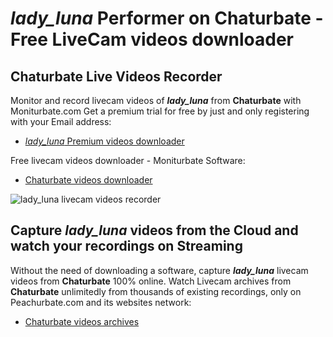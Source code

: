# _lady_luna_ Performer on Chaturbate - Free LiveCam videos downloader

## Chaturbate Live Videos Recorder

Monitor and record livecam videos of **_lady_luna_** from **Chaturbate** with Moniturbate.com
Get a premium trial for free by just and only registering with your Email address:
* [_lady_luna_ Premium videos downloader](https://moniturbate.com/request-demo-licence-key.html)

Free livecam videos downloader - Moniturbate Software:
* [Chaturbate videos downloader](https://moniturbate.com/moniturbate-download-software.html)

![_lady_luna_ livecam videos recorder](https://peachurnet.com/templates/moniturbate-software.png)


## Capture _lady_luna_ videos from the Cloud and watch your recordings on Streaming

Without the need of downloading a software, capture **_lady_luna_** livecam videos from **Chaturbate** 100% online.
Watch Livecam archives from **Chaturbate** unlimitedly from thousands of existing recordings, only on Peachurbate.com and its websites network:
* [Chaturbate videos archives](https://peachurnet.com/)